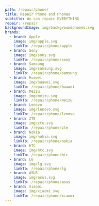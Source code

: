 ```yaml
---
path: /repair/phone/
title: Repair Phone and Phones
subtitle: We can repair EVERYTHING
repair: /repair
backgroundImage: img/backgroundphones.svg
brands:
  - brand: Apple
    image: img/apple.svg
    linkTo: /repair/phone/apple
  - brand: Sony
    image: img/sony.svg
    linkTo: /repair/phone/sony
  - brand: Samsung
    image: img/samsung.svg
    linkTo: /repair/phone/samsung
  - brand: Huawei
    image: img/huawei.svg
    linkTo: /repair/phone/huawei
  - brand: Meizu
    image: img/meizu.svg
    linkTo: /repair/phone/meizu
  - brand: Lenovo
    image: img/lenovo.svg
    linkTo: /repair/phone/lenovo
  - brand: ZTE
    image: img/zte.svg
    linkTo: /repair/phone/zte
  - brand: Nokia
    image: img/nokia.svg
    linkTo: /repair/phone/nokia
  - brand: HTC
    image: img/htc.svg
    linkTo: /repair/phone/htc
  - brand: LG
    image: img/lg.svg
    linkTo: /repair/phone/lg
  - brand: ASUS
    image: img/asus.svg
    linkTo: /repair/phone/asus
  - brand: Xiaomi
    image: img/xiaomi.svg
    linkTo: /repair/phone/xiaomi
---
```

